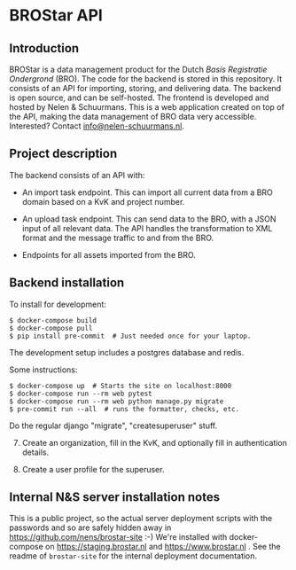 # BROStar API


## Introduction

BROStar is a data management product for the Dutch *Basis Registratie Ondergrond* (BRO). The code for the backend is stored in this repository. It consists of an API for importing, storing, and delivering data. The backend is open source, and can be self-hosted. The frontend is developed and hosted by Nelen & Schuurmans. This is a web application created on top of the API, making the data management of BRO data very accessible. Interested? Contact [info@nelen-schuurmans.nl](mailto:info@nelen-schuurmans.nl).


## Project description

The backend consists of an API with:

- An import task endpoint. This can import all current data from a BRO domain based on a KvK and project number.

- An upload task endpoint. This can send data to the BRO, with a JSON input of all relevant data. The API handles the transformation to XML format and the message traffic to and from the BRO.

- Endpoints for all assets imported from the BRO.

## Backend installation

To install for development:

    $ docker-compose build
    $ docker-compose pull
    $ pip install pre-commit  # Just needed once for your laptop.

The development setup includes a postgres database and redis.

Some instructions:

    $ docker-compose up  # Starts the site on localhost:8000
    $ docker-compose run --rm web pytest
    $ docker-compose run --rm web python manage.py migrate
    $ pre-commit run --all  # runs the formatter, checks, etc.

Do the regular django "migrate", "createsuperuser" stuff.

7) Create an organization, fill in the KvK, and optionally fill in authentication details.

8) Create a user profile for the superuser.


## Internal N&S server installation notes

This is a public project, so the actual server deployment scripts with the passwords and so are safely hidden away in https://github.com/nens/brostar-site :-) We're installed with docker-compose on https://staging.brostar.nl and https://www.brostar.nl . See the readme of `brostar-site` for the internal deployment documentation.
